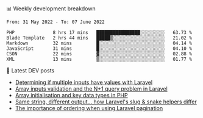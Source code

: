 📊 Weekly development breakdown
<!--START_SECTION:waka-->

```text
From: 31 May 2022 - To: 07 June 2022

PHP              8 hrs 17 mins   ████████████████░░░░░░░░░   63.73 %
Blade Template   2 hrs 44 mins   █████▒░░░░░░░░░░░░░░░░░░░   21.02 %
Markdown         32 mins         █░░░░░░░░░░░░░░░░░░░░░░░░   04.14 %
JavaScript       31 mins         █░░░░░░░░░░░░░░░░░░░░░░░░   04.10 %
CSON             22 mins         ▓░░░░░░░░░░░░░░░░░░░░░░░░   02.88 %
XML              13 mins         ▒░░░░░░░░░░░░░░░░░░░░░░░░   01.77 %
```

<!--END_SECTION:waka-->

📕 Latest DEV posts
<!-- BLOG-POST-LIST:START -->
- [Determining if multiple inputs have values with Laravel](https://dev.to/michaelvickersuk/determining-if-multiple-inputs-have-values-with-laravel-km6)
- [Array inputs validation and the N+1 query problem in Laravel](https://dev.to/michaelvickersuk/array-inputs-validation-and-the-n1-query-problem-in-laravel-2agb)
- [Array initialisation and key data types in PHP](https://dev.to/michaelvickersuk/array-initialisation-and-key-data-types-in-php-1e5b)
- [Same string, different output... how Laravel&#39;s slug &amp; snake helpers differ](https://dev.to/michaelvickersuk/same-string-different-output-how-laravels-slug-snake-helpers-differ-1ccj)
- [The importance of ordering when using Laravel pagination](https://dev.to/michaelvickersuk/the-importance-of-ordering-when-using-laravel-pagination-1e37)
<!-- BLOG-POST-LIST:END -->
